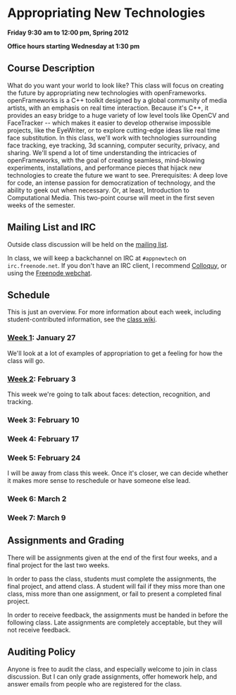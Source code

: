 # Appropriating New Technologies

**Friday 9:30 am to 12:00 pm, Spring 2012**

**Office hours starting Wednesday at 1:30 pm**

## Course Description

What do you want your world to look like? This class will focus on creating the future by appropriating new technologies with openFrameworks. openFrameworks is a C++ toolkit designed by a global community of media artists, with an emphasis on real time interaction. Because it's C++, it provides an easy bridge to a huge variety of low level tools like OpenCV and FaceTracker -- which makes it easier to develop otherwise impossible projects, like the EyeWriter, or to explore cutting-edge ideas like real time face substitution. In this class, we'll work with technologies surrounding face tracking, eye tracking, 3d scanning, computer security, privacy, and sharing. We'll spend a lot of time understanding the intricacies of openFrameworks, with the goal of creating seamless, mind-blowing experiments, installations, and performance pieces that hijack new technologies to create the future we want to see. Prerequisites: A deep love for code, an intense passion for democratization of technology, and the ability to geek out when necessary. Or, at least, Introduction to Computational Media. This two-point course will meet in the first seven weeks of the semester.

## Mailing List and IRC

Outside class discussion will be held on the [mailing list](https://groups.google.com/group/appropriating-new-technologies/).

In class, we will keep a backchannel on IRC at `#appnewtech` on `irc.freenode.net`. If you don't have an IRC client, I recommend [Colloquy](http://colloquy.info/), or using the [Freenode webchat](http://webchat.freenode.net/).

## Schedule

This is just an overview. For more information about each week, including student-contributed information, see the [class wiki](https://github.com/kylemcdonald/AppropriatingNewTechnologies/wiki/). 

### [Week 1](https://github.com/kylemcdonald/AppropriatingNewTechnologies/wiki/Week-1): January 27

We'll look at a lot of examples of appropriation to get a feeling for how the class will go.

### [Week 2](https://github.com/kylemcdonald/AppropriatingNewTechnologies/wiki/Week-2): February 3

This week we're going to talk about faces: detection, recognition, and tracking.

### Week 3: February 10

### Week 4: February 17

### Week 5: February 24

I will be away from class this week. Once it's closer, we can decide whether it makes more sense to reschedule or have someone else lead.

### Week 6: March 2

### Week 7: March 9

## Assignments and Grading

There will be assignments given at the end of the first four weeks, and a final project for the last two weeks.

In order to pass the class, students must complete the assignments, the final project, and attend class. A student will fail if they miss more than one class, miss more than one assignment, or fail to present a completed final project.

In order to receive feedback, the assignments must be handed in before the following class. Late assignments are completely acceptable, but they will not receive feedback.

## Auditing Policy

Anyone is free to audit the class, and especially welcome to join in class discussion. But I can only grade assignments, offer homework help, and answer emails from people who are registered for the class.